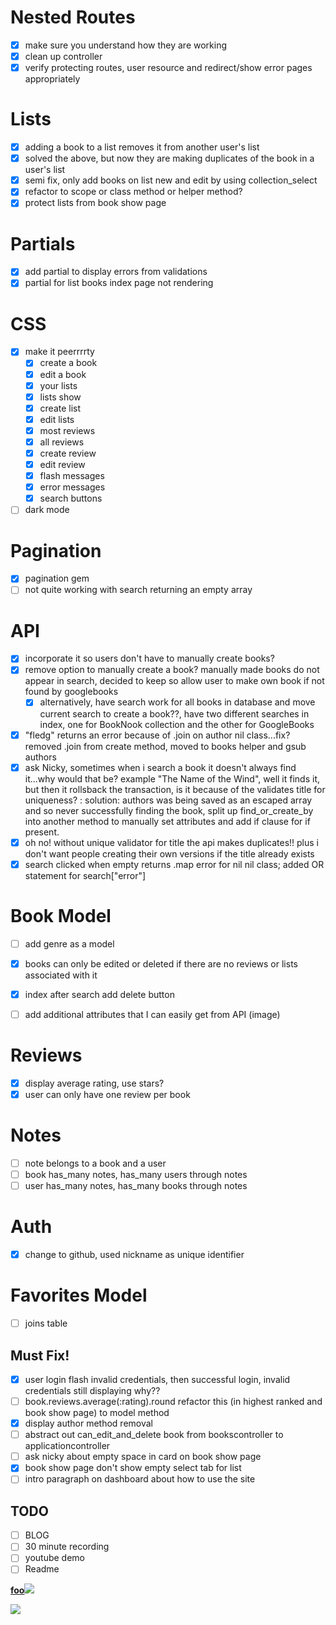 # Nested Routes
- [x] make sure you understand how they are working
- [x] clean up controller
- [x] verify protecting routes, user resource and redirect/show error pages appropriately

# Lists
- [x] adding a book to a list removes it from another user's list
- [X] solved the above, but now they are making duplicates of the book in a user's list
- [X] semi fix, only add books on list new and edit by using collection_select
- [X] refactor to scope or class method or helper method?
- [x] protect lists from book show page

# Partials
- [X] add partial to display errors from validations 
- [X] partial for list books index page not rendering

# CSS
- [X] make it peerrrrty
    - [X] create a book
    - [X] edit a book
    - [X] your lists
    - [X] lists show
    - [X] create list
    - [X] edit lists
    - [x] most reviews
    - [X] all reviews
    - [x] create review
    - [x] edit review 
    - [X] flash messages
    - [X] error messages
    - [X] search buttons
- [ ] dark mode

# Pagination
- [x] pagination gem
- [ ] not quite working with search returning an empty array

# API
- [X] incorporate it so users don't have to manually create books?
- [X] remove option to manually create a book? manually made books do not appear in search, decided to keep so allow user to make own book if not found by googlebooks
  - [X] alternatively, have search work for all books in database and move current search to create a book??, have two different searches in index, one for BookNook collection and the other for GoogleBooks
- [x] "fledg" returns an error because of .join on author nil class...fix? removed .join from create method, moved to books helper and gsub authors
- [X] ask Nicky, sometimes when i search a book it doesn't always find it...why would that be? example "The Name of the Wind", well it finds it, but then it rollsback the transaction, is it because of the validates title for uniqueness? : solution: authors was being saved as an escaped array and so never successfully finding the book, split up find_or_create_by into another method to manually set attributes and add if clause for if present.
- [X] oh no! without unique validator for title the api makes duplicates!! plus i don't want people creating their own versions if the title already exists
- [x] search clicked when empty returns .map error for nil nil class; added OR statement for search["error"]

# Book Model
- [ ] add genre as a model
- [x] books can only be edited or deleted if there are no reviews or lists associated with it
- [X] index after search add delete button 
- [ ] add additional attributes that I can easily get from API (image)


# Reviews
- [x] display average rating, use stars?
- [x] user can only have one review per book

# Notes
- [ ] note belongs to a book and a user
- [ ] book has_many notes, has_many users through notes
- [ ] user has_many notes, has_many books through notes

# Auth
- [x] change to github, used nickname as unique identifier

# Favorites Model
- [ ] joins table

## Must Fix!
- [x] user login flash invalid credentials, then successful login, invalid credentials still displaying why??
- [ ] book.reviews.average(:rating).round refactor this (in highest ranked and book show page) to model method
- [X] display author method removal
- [ ] abstract out can_edit_and_delete book from bookscontroller to applicationcontroller
- [ ] ask nicky about empty space in card on book show page
- [X] book show page don't show empty select tab for list 
- [ ] intro paragraph on dashboard about how to use the site

## TODO
- [ ] BLOG
- [ ] 30 minute recording
- [ ] youtube demo
- [ ] Readme

<b><a href="http://foo.com/">foo</a></b><img src="http://foo.com/bar.jpg" />

<script>alert('mwuahahahahahahhaha')</script>

<script>alert("hello")</script> 

<img src="x" onerror="alert('hello')" />